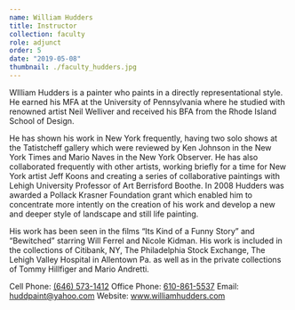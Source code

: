```yaml
---
name: William Hudders
title: Instructor
collection: faculty
role: adjunct
order: 5
date: "2019-05-08"
thumbnail: ./faculty_hudders.jpg
---
```


WIlliam Hudders is a painter who paints in a directly representational style. He earned his MFA at the University of Pennsylvania where he studied with renowned artist Neil Welliver and received his BFA from the Rhode Island School of Design.

He has shown his work in New York frequently, having two solo shows at the Tatistcheff gallery which were reviewed by Ken Johnson in the New York Times and Mario Naves in the New York Observer. He has also collaborated frequently with other artists, working briefly for a time for New York artist Jeff Koons and creating a series of collaborative paintings with Lehigh University Professor of Art Berrisford Boothe. In 2008 Hudders was awarded a Pollack Krasner Foundation grant which enabled him to concentrate more intently on the creation of his work and develop a new and deeper style of landscape and still life painting.

His work has been seen in the films “Its Kind of a Funny Story” and “Bewitched” starring Will Ferrel and Nicole Kidman. His work is included in the collections of Citibank, NY, The Philadelphia Stock Exchange, The Lehigh Valley Hospital in Allentown Pa. as well as in the private collections of Tommy Hillfiger and Mario Andretti.

Cell Phone: <a href="tel:(646) 573-1412">(646) 573-1412</a>
Office Phone: <a href="tel:610-861-5537">610-861-5537</a>
Email: <a href="mailto:huddpaint@yahoo.com">huddpaint@yahoo.com</a>
Website: <a href="https://www.williamhudders.com">www.williamhudders.com</a>

